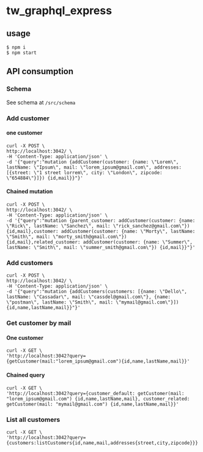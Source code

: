 # tw_graphql_express #

## usage ##

    $ npm i
    $ npm start

## API consumption ##

### Schema ###

See schema at `/src/schema`

### Add customer ###

#### one customer ####

    curl -X POST \
    http://localhost:3042/ \
    -H 'Content-Type: application/json' \
    -d '{"query":"mutation {addCustomer(customer: {name: \"Lorem\", lastName: \"Ipsum\", mail: \"lorem_ipsum@gmail.com\", addresses: [{street: \"1 street lorrem\", city: \"London\", zipcode: \"654884\"}]}) {id,mail}}"}'

#### Chained mutation ####

    curl -X POST \
    http://localhost:3042/ \
    -H 'Content-Type: application/json' \
    -d '{"query":"mutation {parent_customer: addCustomer(customer: {name: \"Rick\", lastName: \"Sanchez\", mail: \"rick_sanchez@gmail.com\"}) {id,mail},customer: addCustomer(customer: {name: \"Morty\", lastName: \"Smith\", mail: \"morty_smith@gmail.com\"}) {id,mail},related_customer: addCustomer(customer: {name: \"Summer\", lastName: \"Smith\", mail: \"summer_smith@gmail.com\"}) {id,mail}}"}'

### Add customers ###

    curl -X POST \
    http://localhost:3042/ \
    -H 'Content-Type: application/json' \
    -d '{"query":"mutation {addCustomers(customers: [{name: \"Dello\", lastName: \"Cassadar\", mail: \"cassdel@gmail.com\"}, {name: \"postman\", lastName: \"Smith\", mail: \"mymail@gmail.com\"}]) {id,name,lastName,mail}}"}'

### Get customer by mail ###

#### One customer ####

    curl -X GET \
    'http://localhost:3042?query={getCustomer(mail:"lorem_ipsum@gmail.com"){id,name,lastName,mail}}'

#### Chained query ####

    curl -X GET \
    'http://localhost:3042?query={customer_default: getCustomer(mail: "lorem_ipsum@gmail.com") {id,name,lastName,mail}, customer_related: getCustomer(mail: "mymail@gmail.com") {id,name,lastName,mail}}'

### List all customers ###

    curl -X GET \
    'http://localhost:3042?query={customers:listCustomers{id,name,mail,addresses{street,city,zipcode}}}'

